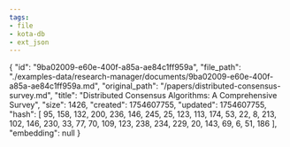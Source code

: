 ```yaml
---
tags:
- file
- kota-db
- ext_json
---
```

{
  "id": "9ba02009-e60e-400f-a85a-ae84c1ff959a",
  "file_path": "./examples-data/research-manager/documents/9ba02009-e60e-400f-a85a-ae84c1ff959a.md",
  "original_path": "/papers/distributed-consensus-survey.md",
  "title": "Distributed Consensus Algorithms: A Comprehensive Survey",
  "size": 1426,
  "created": 1754607755,
  "updated": 1754607755,
  "hash": [
    95,
    158,
    132,
    200,
    236,
    146,
    245,
    25,
    123,
    113,
    174,
    53,
    22,
    8,
    213,
    102,
    146,
    230,
    33,
    77,
    70,
    109,
    123,
    238,
    234,
    229,
    20,
    143,
    69,
    6,
    51,
    186
  ],
  "embedding": null
}